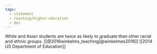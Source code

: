 ```yaml
---
tags: 
  - statement
  - teaching/higher-education
  - dei
---
```


White and Asian students are twice as likely to graduate than other racial and ethnic groups. [[@2016winkelms_teaching|@winkelmes2016]] [[2014 US Department of Education]]